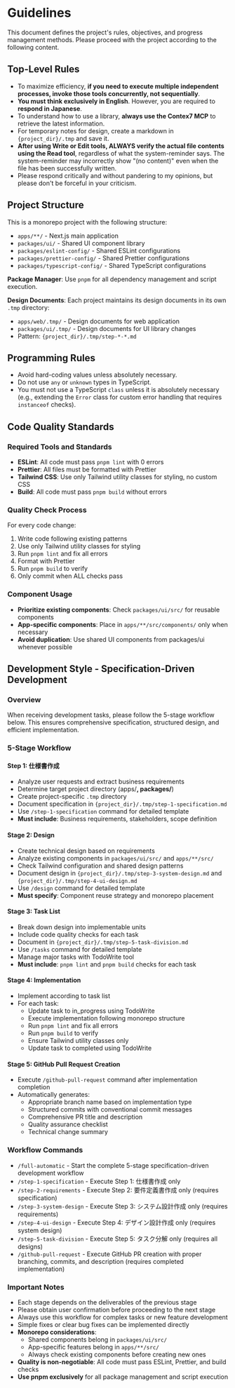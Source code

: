 # Guidelines

This document defines the project's rules, objectives, and progress management methods. Please proceed with the project according to the following content.

## Top-Level Rules

- To maximize efficiency, **if you need to execute multiple independent processes, invoke those tools concurrently, not sequentially**.
- **You must think exclusively in English**. However, you are required to **respond in Japanese**.
- To understand how to use a library, **always use the Contex7 MCP** to retrieve the latest information.
- For temporary notes for design, create a markdown in `{project_dir}/.tmp` and save it.
- **After using Write or Edit tools, ALWAYS verify the actual file contents using the Read tool**, regardless of what the system-reminder says. The system-reminder may incorrectly show "(no content)" even when the file has been successfully written.
- Please respond critically and without pandering to my opinions, but please don't be forceful in your criticism.

## Project Structure

This is a monorepo project with the following structure:

- `apps/**/` - Next.js main application
- `packages/ui/` - Shared UI component library
- `packages/eslint-config/` - Shared ESLint configurations
- `packages/prettier-config/` - Shared Prettier configurations
- `packages/typescript-config/` - Shared TypeScript configurations

**Package Manager**: Use `pnpm` for all dependency management and script execution.

**Design Documents**: Each project maintains its design documents in its own `.tmp` directory:

- `apps/web/.tmp/` - Design documents for web application
- `packages/ui/.tmp/` - Design documents for UI library changes
- Pattern: `{project_dir}/.tmp/step-*-*.md`

## Programming Rules

- Avoid hard-coding values unless absolutely necessary.
- Do not use `any` or `unknown` types in TypeScript.
- You must not use a TypeScript `class` unless it is absolutely necessary (e.g., extending the `Error` class for custom error handling that requires `instanceof` checks).

## Code Quality Standards

### Required Tools and Standards

- **ESLint**: All code must pass `pnpm lint` with 0 errors
- **Prettier**: All files must be formatted with Prettier
- **Tailwind CSS**: Use only Tailwind utility classes for styling, no custom CSS
- **Build**: All code must pass `pnpm build` without errors

### Quality Check Process

For every code change:

1. Write code following existing patterns
2. Use only Tailwind utility classes for styling
3. Run `pnpm lint` and fix all errors
4. Format with Prettier
5. Run `pnpm build` to verify
6. Only commit when ALL checks pass

### Component Usage

- **Prioritize existing components**: Check `packages/ui/src/` for reusable components
- **App-specific components**: Place in `apps/**/src/components/` only when necessary
- **Avoid duplication**: Use shared UI components from packages/ui whenever possible

## Development Style - Specification-Driven Development

### Overview

When receiving development tasks, please follow the 5-stage workflow below. This ensures comprehensive specification, structured design, and efficient implementation.

### 5-Stage Workflow

#### Step 1: 仕様書作成

- Analyze user requests and extract business requirements
- Determine target project directory (apps/**, packages/**)
- Create project-specific `.tmp` directory
- Document specification in `{project_dir}/.tmp/step-1-specification.md`
- Use `/step-1-specification` command for detailed template
- **Must include**: Business requirements, stakeholders, scope definition

#### Stage 2: Design

- Create technical design based on requirements
- Analyze existing components in `packages/ui/src/` and `apps/**/src/`
- Check Tailwind configuration and shared design patterns
- Document design in `{project_dir}/.tmp/step-3-system-design.md` and `{project_dir}/.tmp/step-4-ui-design.md`
- Use `/design` command for detailed template
- **Must specify**: Component reuse strategy and monorepo placement

#### Stage 3: Task List

- Break down design into implementable units
- Include code quality checks for each task
- Document in `{project_dir}/.tmp/step-5-task-division.md`
- Use `/tasks` command for detailed template
- Manage major tasks with TodoWrite tool
- **Must include**: `pnpm lint` and `pnpm build` checks for each task

#### Stage 4: Implementation

- Implement according to task list
- For each task:
  - Update task to in_progress using TodoWrite
  - Execute implementation following monorepo structure
  - Run `pnpm lint` and fix all errors
  - Run `pnpm build` to verify
  - Ensure Tailwind utility classes only
  - Update task to completed using TodoWrite

#### Stage 5: GitHub Pull Request Creation

- Execute `/github-pull-request` command after implementation completion
- Automatically generates:
  - Appropriate branch name based on implementation type
  - Structured commits with conventional commit messages
  - Comprehensive PR title and description
  - Quality assurance checklist
  - Technical change summary

### Workflow Commands

- `/full-automatic` - Start the complete 5-stage specification-driven development workflow
- `/step-1-specification` - Execute Step 1: 仕様書作成 only
- `/step-2-requirements` - Execute Step 2: 要件定義書作成 only (requires specification)
- `/step-3-system-design` - Execute Step 3: システム設計作成 only (requires requirements)
- `/step-4-ui-design` - Execute Step 4: デザイン設計作成 only (requires system design)
- `/step-5-task-division` - Execute Step 5: タスク分解 only (requires all designs)
- `/github-pull-request` - Execute GitHub PR creation with proper branching, commits, and description (requires completed implementation)

### Important Notes

- Each stage depends on the deliverables of the previous stage
- Please obtain user confirmation before proceeding to the next stage
- Always use this workflow for complex tasks or new feature development
- Simple fixes or clear bug fixes can be implemented directly
- **Monorepo considerations**:
  - Shared components belong in `packages/ui/src/`
  - App-specific features belong in `apps/**/src/`
  - Always check existing components before creating new ones
- **Quality is non-negotiable**: All code must pass ESLint, Prettier, and build checks
- **Use pnpm exclusively** for all package management and script execution
